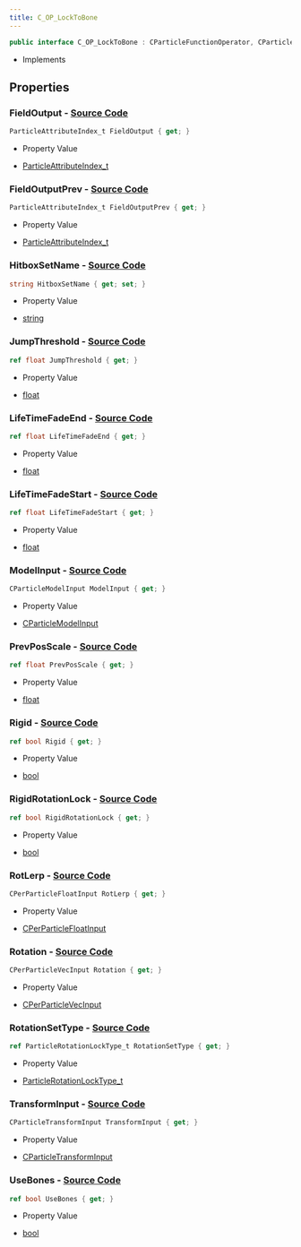 ```yaml
---
title: C_OP_LockToBone
---
```


```csharp
public interface C_OP_LockToBone : CParticleFunctionOperator, CParticleFunction, ISchemaClass<CParticleFunction>, ISchemaClass<CParticleFunctionOperator>, ISchemaClass<C_OP_LockToBone>, ISchemaField, ISchemaClass, INativeHandle
```

- Implements

## Properties

### **FieldOutput** - [Source Code](https://github.com/swiftly-solution/swiftlys2/blob/main/managed/src/SwiftlyS2.Generated/Schemas/Interfaces/C_OP_LockToBone.cs#L34)

```csharp
ParticleAttributeIndex_t FieldOutput { get; }
```

- Property Value

- [ParticleAttributeIndex_t](/docs/api/shared/schemadefinitions/particleattributeindex_t)

### **FieldOutputPrev** - [Source Code](https://github.com/swiftly-solution/swiftlys2/blob/main/managed/src/SwiftlyS2.Generated/Schemas/Interfaces/C_OP_LockToBone.cs#L36)

```csharp
ParticleAttributeIndex_t FieldOutputPrev { get; }
```

- Property Value

- [ParticleAttributeIndex_t](/docs/api/shared/schemadefinitions/particleattributeindex_t)

### **HitboxSetName** - [Source Code](https://github.com/swiftly-solution/swiftlys2/blob/main/managed/src/SwiftlyS2.Generated/Schemas/Interfaces/C_OP_LockToBone.cs#L28)

```csharp
string HitboxSetName { get; set; }
```

- Property Value

- [string](https://learn.microsoft.com/dotnet/api/system.string)

### **JumpThreshold** - [Source Code](https://github.com/swiftly-solution/swiftlys2/blob/main/managed/src/SwiftlyS2.Generated/Schemas/Interfaces/C_OP_LockToBone.cs#L24)

```csharp
ref float JumpThreshold { get; }
```

- Property Value

- [float](https://learn.microsoft.com/dotnet/api/system.single)

### **LifeTimeFadeEnd** - [Source Code](https://github.com/swiftly-solution/swiftlys2/blob/main/managed/src/SwiftlyS2.Generated/Schemas/Interfaces/C_OP_LockToBone.cs#L22)

```csharp
ref float LifeTimeFadeEnd { get; }
```

- Property Value

- [float](https://learn.microsoft.com/dotnet/api/system.single)

### **LifeTimeFadeStart** - [Source Code](https://github.com/swiftly-solution/swiftlys2/blob/main/managed/src/SwiftlyS2.Generated/Schemas/Interfaces/C_OP_LockToBone.cs#L20)

```csharp
ref float LifeTimeFadeStart { get; }
```

- Property Value

- [float](https://learn.microsoft.com/dotnet/api/system.single)

### **ModelInput** - [Source Code](https://github.com/swiftly-solution/swiftlys2/blob/main/managed/src/SwiftlyS2.Generated/Schemas/Interfaces/C_OP_LockToBone.cs#L16)

```csharp
CParticleModelInput ModelInput { get; }
```

- Property Value

- [CParticleModelInput](/docs/api/shared/schemadefinitions/cparticlemodelinput)

### **PrevPosScale** - [Source Code](https://github.com/swiftly-solution/swiftlys2/blob/main/managed/src/SwiftlyS2.Generated/Schemas/Interfaces/C_OP_LockToBone.cs#L26)

```csharp
ref float PrevPosScale { get; }
```

- Property Value

- [float](https://learn.microsoft.com/dotnet/api/system.single)

### **Rigid** - [Source Code](https://github.com/swiftly-solution/swiftlys2/blob/main/managed/src/SwiftlyS2.Generated/Schemas/Interfaces/C_OP_LockToBone.cs#L30)

```csharp
ref bool Rigid { get; }
```

- Property Value

- [bool](https://learn.microsoft.com/dotnet/api/system.boolean)

### **RigidRotationLock** - [Source Code](https://github.com/swiftly-solution/swiftlys2/blob/main/managed/src/SwiftlyS2.Generated/Schemas/Interfaces/C_OP_LockToBone.cs#L40)

```csharp
ref bool RigidRotationLock { get; }
```

- Property Value

- [bool](https://learn.microsoft.com/dotnet/api/system.boolean)

### **RotLerp** - [Source Code](https://github.com/swiftly-solution/swiftlys2/blob/main/managed/src/SwiftlyS2.Generated/Schemas/Interfaces/C_OP_LockToBone.cs#L44)

```csharp
CPerParticleFloatInput RotLerp { get; }
```

- Property Value

- [CPerParticleFloatInput](/docs/api/shared/schemadefinitions/cperparticlefloatinput)

### **Rotation** - [Source Code](https://github.com/swiftly-solution/swiftlys2/blob/main/managed/src/SwiftlyS2.Generated/Schemas/Interfaces/C_OP_LockToBone.cs#L42)

```csharp
CPerParticleVecInput Rotation { get; }
```

- Property Value

- [CPerParticleVecInput](/docs/api/shared/schemadefinitions/cperparticlevecinput)

### **RotationSetType** - [Source Code](https://github.com/swiftly-solution/swiftlys2/blob/main/managed/src/SwiftlyS2.Generated/Schemas/Interfaces/C_OP_LockToBone.cs#L38)

```csharp
ref ParticleRotationLockType_t RotationSetType { get; }
```

- Property Value

- [ParticleRotationLockType_t](/docs/api/shared/schemadefinitions/particlerotationlocktype_t)

### **TransformInput** - [Source Code](https://github.com/swiftly-solution/swiftlys2/blob/main/managed/src/SwiftlyS2.Generated/Schemas/Interfaces/C_OP_LockToBone.cs#L18)

```csharp
CParticleTransformInput TransformInput { get; }
```

- Property Value

- [CParticleTransformInput](/docs/api/shared/schemadefinitions/cparticletransforminput)

### **UseBones** - [Source Code](https://github.com/swiftly-solution/swiftlys2/blob/main/managed/src/SwiftlyS2.Generated/Schemas/Interfaces/C_OP_LockToBone.cs#L32)

```csharp
ref bool UseBones { get; }
```

- Property Value

- [bool](https://learn.microsoft.com/dotnet/api/system.boolean)

